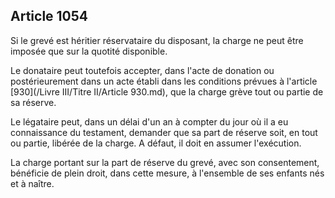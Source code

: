 Article 1054
----
Si le grevé est héritier réservataire du disposant, la charge ne peut être
imposée que sur la quotité disponible.

Le donataire peut toutefois accepter, dans l'acte de donation ou postérieurement
dans un acte établi dans les conditions prévues à l'article [930](/Livre III/Titre II/Article 930.md), que la charge
grève tout ou partie de sa réserve.

Le légataire peut, dans un délai d'un an à compter du jour où il a eu
connaissance du testament, demander que sa part de réserve soit, en tout ou
partie, libérée de la charge. A défaut, il doit en assumer l'exécution.

La charge portant sur la part de réserve du grevé, avec son consentement,
bénéficie de plein droit, dans cette mesure, à l'ensemble de ses enfants nés et
à naître.
